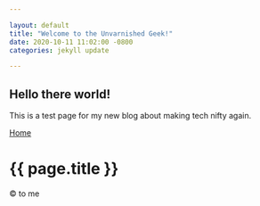 ```yaml
---

layout: default
title: "Welcome to the Unvarnished Geek!"
date: 2020-10-11 11:02:00 -0800
categories: jekyll update

---
```


## Hello there world!

This is a test page for my new blog about making tech nifty again.


<head>
    <meta charset="utf-8">
    <title>{{ page.title }}</title>
  </head>
  <body>
    <nav>
      <a href="/">Home</a>
    </nav>
    <h1>{{ page.title }}</h1>
    <footer>
      &copy; to me
    </footer>
  </body>
